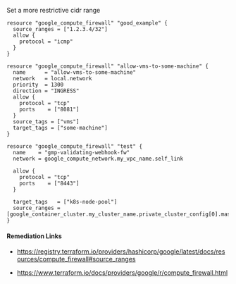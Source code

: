 
Set a more restrictive cidr range

```hcl
resource "google_compute_firewall" "good_example" {
  source_ranges = ["1.2.3.4/32"]
  allow {
    protocol = "icmp"
  }
}
```
```hcl
resource "google_compute_firewall" "allow-vms-to-some-machine" {
  name      = "allow-vms-to-some-machine"
  network   = local.network
  priority  = 1300
  direction = "INGRESS"
  allow {
    protocol = "tcp"
    ports    = ["8081"]
  }
  source_tags = ["vms"]
  target_tags = ["some-machine"]
}
```
```hcl
resource "google_compute_firewall" "test" {
  name    = "gmp-validating-webhook-fw"
  network = google_compute_network.my_vpc_name.self_link

  allow {
    protocol = "tcp"
    ports    = ["8443"]
  }

  target_tags   = ["k8s-node-pool"]
  source_ranges = [google_container_cluster.my_cluster_name.private_cluster_config[0].master_ipv4_cidr_block]
}
```

#### Remediation Links
 - https://registry.terraform.io/providers/hashicorp/google/latest/docs/resources/compute_firewall#source_ranges

 - https://www.terraform.io/docs/providers/google/r/compute_firewall.html

